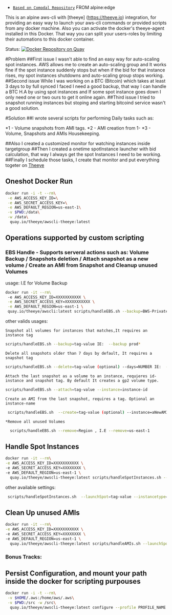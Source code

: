 * [`Based on Comodal Repository`](https://github.com/comodal/alpine-aws-cli/blob/master/Dockerfile) FROM alpine:edge 

This is an alpine aws-cli with [theeye] (https://theeye.io) integration, for providing an easy way to launch your aws-cli commands or provided scripts from any docker machine.
Also you can activate the docker's theeye-agent installed in this Docker. That way you can split your users-roles by limiting their automations to this docker container.


Status: [![Docker Repository on Quay](https://quay.io/repository/theeye/awscli-theeye/status "Docker Repository on Quay")](https://quay.io/repository/theeye/awscli-theeye) 

#Problem
##First issue
I wasn't able to find an easy way for auto-scaling spot instances.
AWS allows me to create an auto-scaling group and It works fine if the spot instance suddenly stops but when if the bid for that instance rises, my spot instances shutdowns and auto-scaling group stops working.
##Second issue
While I was working on a BTC (Bitcoin) which takes at least 3 days to by full synced I faced I need a good backup, that way I can handle a BTC H.A by using spot instances and If some spot instance goes down I only need one or two ours to get it online again.
##Third issue
I tried to snapshot running instances but stoping and starting bitcoind service wasn't a good solution.

#Solution
##I wrote several scripts for performing Daily tasks such as:

*1 - Volume snapshots from AMI tags.
*2 - AMI creation from 1-
*3 - Volume, Snapshots and AMIs Housekeeping.

##Also I created a customized monitor for watching instances inside targetgroup
##Then I created a onetime spotInstance launcher with bid calculation, that way I always get the spot Instances I need to be working.
##Finally I schedule those tasks, I create that monitor and put everything togeter on [Theeye](https://theeye.io)


## Oneshot Docker Run

```sh
docker run -i -t --rm\
 -e AWS_ACCESS_KEY_ID=\
 -e AWS_SECRET_ACCESS_KEY=\
 -e AWS_DEFAULT_REGION=us-east-1\
 -v $PWD:/data\
 -w /data\
  quay.io/theeye/awscli-theeye:latest
```


## Operations supported by custom scripting
### EBS Handle - Supports serveral actions such as: Volume Backup / Snapshots deletion / Attach snapshot as a new volume / Create an AMI from Snapshot and Cleanup unused Volumes

usage: I.E for Volume Backup
```sh
docker run -it --rm\ 
 -e AWS_ACCESS_KEY_ID=XXXXXXXXXXX \
 -e AWS_SECRET_ACCESS_KEY=XXXXXXXXXXX \
 -e AWS_DEFAULT_REGION=us-east-1 \  
 quay.io/theeye/awscli:latest scripts/handleEBS.sh --backup=BWS-Private*
```

other valids usages:

    Snapshot all volumes for instances that matches,It requires an instance tag
```sh 
scripts/handleEBS.sh --backup=tag-value IE:  --backup prod* 
``` 
    
    Delete all snapshots older than 7 days by default, It requires a snapshot tag
    
```sh 
scripts/handleEBS.sh --delete=tag-value (optional) --days=NUMBER IE:  --delete=prod* --days=3 
``` 
    
    Attach the last snapshot as a volume to an instance, requieres id-instance and snapshot tag. By default It creates a gp2 volume type.
    
```sh 
scripts/handleEBS.sh --attach=tag-value --instance=instance-id
``` 
    
    Create an AMI from the last snapshot, requires a tag. Optional an instance-name
```sh
 scripts/handleEBS.sh  --create=tag-value (optional) --instance=aNewAMIName 
``` 
    
    *Remove all unused Volumes
```sh 
  scripts/handleEBS.sh --remove=Region , I.E --remove=us-east-1 
```

## Handle Spot Instances
```sh
docker run -it --rm\
-e AWS_ACCESS_KEY_ID=XXXXXXXXXXX \
-e AWS_SECRET_ACCESS_KEY=XXXXXXXX \
-e AWS_DEFAULT_REGION=us-east-1 \
  quay.io/theeye/awscli-theeye:latest scripts/handleSpotInstances.sh --launchSpot=YourTag* --instancetype=c3.large --zone=us-east-1e --keypair=YourKey --overbid=0.001
```

other available settings:
```sh
 scripts/handleSpotInstances.sh  --launchSpot=tag-value --instancetype=m1.small --zone=us-east-1e  (optional) --keypair=UseYourKey --targetgroup=arn:aws:elasticloadbalancing:us-west-2:123456789012:targetgroup/my-targets/73e2d6bc24d8a067 --overbid=0.003 --userdata='yourBase64EncodedScript'
```

## Clean Up unused AMIs
```sh
docker run -it --rm\
-e AWS_ACCESS_KEY_ID=XXXXXXXXXXX \
-e AWS_SECRET_ACCESS_KEY=XXXXXXXX \
-e AWS_DEFAULT_REGION=us-east-1 \
  quay.io/theeye/awscli-theeye:latest scripts/handleAMIs.sh --launchSpot=YourTag* --instancetype=c3.large --zone=us-east-1e --keypair=YourKey --overbid=0.001
```



### Bonus Tracks:

## Persist Configuration, and mount your path inside the docker for scripting purpouses 

```sh
docker run -i -t --rm\
 -v $HOME/.aws:/home/aws/.aws\
 -v $PWD:/src -w /src\
  quay.io/theeye/awscli-theeye:latest configure --profile PROFILE_NAME
```

